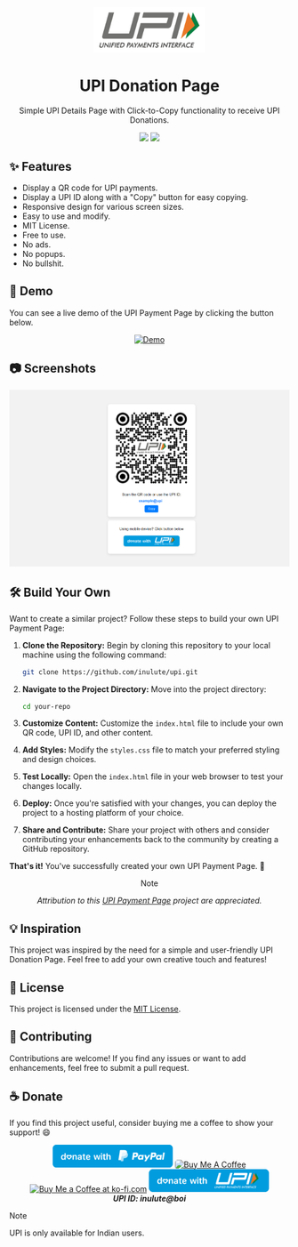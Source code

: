 <div align="center">
    <img src="assets/upi_logo.png" alt="Project Logo" width="200">
    <h1>UPI Donation Page</h1>
    <p>Simple UPI Details Page with Click-to-Copy functionality to receive UPI Donations.</p>
</div>

<div align="center">
    <!-- Shields.io Badges -->
    <img src="https://img.shields.io/badge/Status-Active-brightgreen.svg">
    <img src="https://img.shields.io/badge/License-MIT-blue.svg">
</div>

## ✨ Features

- Display a QR code for UPI payments.
- Display a UPI ID along with a "Copy" button for easy copying.
- Responsive design for various screen sizes.
- Easy to use and modify.
- MIT License.
- Free to use.
- No ads.
- No popups.
- No bullshit.


## 🚀 Demo

You can see a live demo of the UPI Payment Page by clicking the button below.

<div align="center">

[![Demo](https://img.shields.io/badge/Demo-Live-brightgreen?style=for-the-badge)](https://inulute.github.io/upi)
</div>


## 📷 Screenshots

<div align="center">

![Screenshot 1](assets/screenshot.png)

</div>



## 🛠️ Build Your Own

Want to create a similar project? Follow these steps to build your own UPI Payment Page:

1. **Clone the Repository:** Begin by cloning this repository to your local machine using the following command:
   ```sh
   git clone https://github.com/inulute/upi.git
   ```

2. **Navigate to the Project Directory:** Move into the project directory:
   ```sh
   cd your-repo
   ```

3. **Customize Content:** Customize the `index.html` file to include your own QR code, UPI ID, and other content.

4. **Add Styles:** Modify the `styles.css` file to match your preferred styling and design choices.

5. **Test Locally:** Open the `index.html` file in your web browser to test your changes locally.

6. **Deploy:** Once you're satisfied with your changes, you can deploy the project to a hosting platform of your choice.

7. **Share and Contribute:** Share your project with others and consider contributing your enhancements back to the community by creating a GitHub repository.

**That's it!** You've successfully created your own UPI Payment Page. 🎉


<div align='center'>

> [!NOTE]
> *Attribution to this [UPI Payment Page](https://upi-inulute.vercel.app/) project are appreciated.*

</div>

## 💡 Inspiration

This project was inspired by the need for a simple and user-friendly UPI Donation Page. Feel free to add your own creative touch and features!

## 📝 License

This project is licensed under the [MIT License](LICENSE).


## 🤝 Contributing

Contributions are welcome! If you find any issues or want to add enhancements, feel free to submit a pull request.

## ☕ Donate

If you find this project useful, consider buying me a coffee to show your support! 😄

<div align="center">

<a href="https://paypal.me/inulute"><img src="assets/paypal.svg" alt="PayPal" height="41"></a>
<a href="https://www.buymeacoffee.com/inulute" target="_blank"><img src="https://cdn.buymeacoffee.com/buttons/default-orange.png" alt="Buy Me A Coffee" height="41" style="border-radius: 5px;"></a>
<a href="https://ko-fi.com/inulute"><img height='41' src='https://az743702.vo.msecnd.net/cdn/kofi3.png?v=0' alt='Buy Me a Coffee at ko-fi.com'></a>
<a href="https://inulute.github.io/upi">
<img src="assets/upi.svg" alt="UPI Pay" height="41" style="border-radius: 5px;">
</a> <br>
<em><strong>UPI ID: inulute@boi</strong></em>

</div>

> [!NOTE]  
> UPI is only available for Indian users.
</div>

